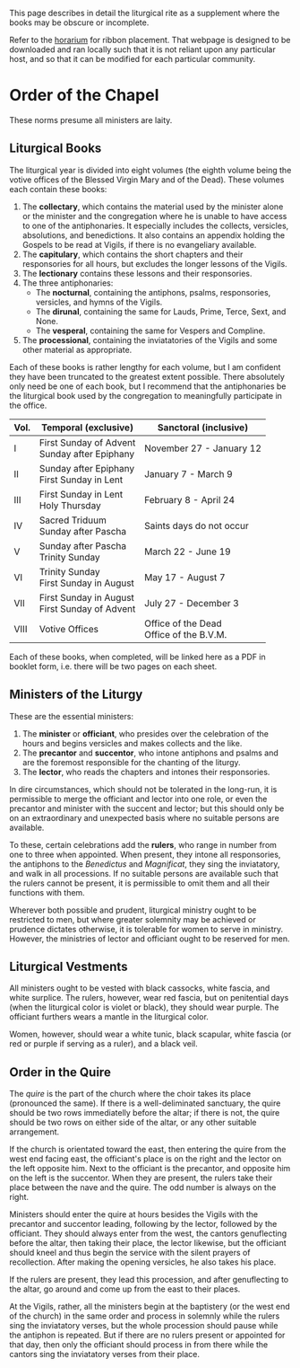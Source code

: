 This page describes in detail the liturgical rite as a supplement where the books may be obscure or incomplete. 

Refer to the [horarium](https://writedan.github.io/horarium.html) for ribbon placement. That webpage is designed to be downloaded and ran locally such that it is not reliant upon any particular host, and so that it can be modified for each particular community.

# Order of the Chapel

These norms presume all ministers are laity.

## Liturgical Books

The liturgical year is divided into eight volumes (the eighth volume being the votive offices of the Blessed Virgin Mary and of the Dead). These volumes each contain these books:

1. The **collectary**, which contains the material used by the minister alone or the minister and the congregation where he is unable to have access to one of the antiphonaries. It especially includes the collects, versicles, absolutions, and benedictions. It also contains an appendix holding the Gospels to be read at Vigils, if there is no evangeliary available.
2. The **capitulary**, which contains the short chapters and their responsories for all hours, but excludes the longer lessons of the Vigils.
3. The **lectionary** contains these lessons and their responsories.
4. The three antiphonaries:
	* The **nocturnal**, containing the antiphons, psalms, responsories, versicles, and hymns of the Vigils.
	* The **dirunal**, containing the same for Lauds, Prime, Terce, Sext, and None.
	* The **vesperal**, containing the same for Vespers and Compline.
5. The **processional**, containing the inviatatories of the Vigils and some other material as appropriate.

Each of these books is rather lengthy for each volume, but I am confident they have been truncated to the greatest extent possible. There absolutely only need be one of each book, but I recommend that the antiphonaries be the  liturgical book used by the congregation to meaningfully participate in the office.

| Vol. | Temporal (exclusive)                             | Sanctoral (inclusive)                      |
|------|--------------------------------------------------|--------------------------------------------|
| I    | First Sunday of Advent<br>Sunday after Epiphany  | November 27 - January 12                   |
| II   | Sunday after Epiphany<br>First Sunday in Lent    | January 7 - March 9                        |
| III  | First Sunday in Lent<br>Holy Thursday            | February 8 - April 24                      |
| IV   | Sacred Triduum<br>Sunday after Pascha            | Saints days do not occur                   |
| V    | Sunday after Pascha<br>Trinity Sunday            | March 22 - June 19                         |
| VI   | Trinity Sunday<br>First Sunday in August         | May 17 - August 7                          |
| VII  | First Sunday in August<br>First Sunday of Advent | July 27 - December 3                       |
| VIII | Votive Offices                                   | Office of the Dead<br>Office of the B.V.M. |

Each of these books, when completed, will be linked here as a PDF in booklet form, i.e. there will be two pages on each sheet.

## Ministers of the Liturgy

These are the essential ministers:

1. The **minister** or **officiant**, who presides over the celebration of the hours and begins versicles and makes collects and the like.
2. The **precantor** and **succentor**, who intone antiphons and psalms and are the foremost responsible for the chanting of the liturgy.
3. The **lector**, who reads the chapters and intones their responsories.

In dire circumstances, which should not be tolerated in the long-run, it is permissible to merge the officiant and lector into one role, or even the precantor and minister with the succent and lector; but this should only be on an extraordinary and unexpected basis where no suitable persons are available.

To these, certain celebrations add the **rulers**, who range in number from one to three when appointed. When present, they intone all responsories, the antiphons to the *Benedictus* and *Magnificat*, they sing the inviatatory, and walk in all processions. If no suitable persons are available such that the rulers cannot be present, it is permissible to omit them and all their functions with them.

Wherever both possible and prudent, liturgical ministry ought to be restricted to men, but where greater solemnity may be achieved or prudence dictates otherwise, it is tolerable for women to serve in ministry. However, the ministries of lector and officiant ought to be reserved for men.

## Liturgical Vestments

All ministers ought to be vested with black cassocks, white fascia, and white surplice. The rulers, however, wear red fascia, but on penitential days (when the liturgical color is violet or black), they should wear purple. The officiant furthers wears a mantle in the liturgical color.

Women, however, should wear a white tunic, black scapular, white fascia (or red or purple if serving as a ruler), and a black veil. 

## Order in the Quire

The *quire* is the part of the church where the choir takes its place (pronounced the same). If there is a well-deliminated sanctuary, the quire should be two rows immediatelly before the altar; if there is not, the quire should be two rows on either side of the altar, or any other suitable arrangement.

If the church is orientated toward the east, then entering the quire from the west end facing east, the officiant's place is on the right and the lector on the left opposite him. Next to the officiant is the precantor, and opposite him on the left is the succentor.  When they are present, the rulers take their place between the nave and the quire. The odd number is always on the right.

Ministers should enter the quire at hours besides the Vigils with the precantor and succentor leading, following by the lector, followed by the officiant. They should always enter from the west, the cantors genuflecting before the altar, then taking their place, the lector likewise, but the officiant should kneel and thus begin the service with the silent prayers of recollection. After making the opening versicles, he also takes his place.

If the rulers are present, they lead this procession, and after genuflecting to the altar, go around and come up from the east to their places.

At the Vigils, rather, all the ministers begin at the baptistery (or the west end of the church) in the same order and process in solemnly while the rulers sing the inviatatory verses, but the whole procession should pause while the antiphon is repeated. But if there are no rulers present or appointed for that day, then only the officiant should process in from there while the cantors sing the inviatatory verses from their place.

